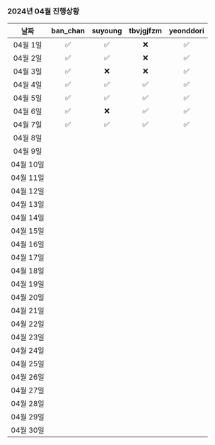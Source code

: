 ### 2024년 04월 진행상황
| 날짜 | ban_chan | suyoung | tbvjgjfzm | yeonddori |
|:---:|:---:|:---:|:---:|:---:|
| 04월 1일 | ✅ | ✅ | ❌ | ✅ |
| 04월 2일 | ✅ | ✅ | ❌ | ✅ |
| 04월 3일 | ✅ | ❌ | ❌ | ✅ |
| 04월 4일 | ✅ | ✅ | ✅ | ✅ |
| 04월 5일 | ✅ | ✅ | ✅ | ✅ |
| 04월 6일 | ✅ | ❌ | ✅ | ✅ |
| 04월 7일 | ✅ | ✅ | ✅ | ✅ |
| 04월 8일 | | | | |
| 04월 9일 | | | | |
| 04월 10일 | | | | |
| 04월 11일 | | | | |
| 04월 12일 | | | | |
| 04월 13일 | | | | |
| 04월 14일 | | | | |
| 04월 15일 | | | | |
| 04월 16일 | | | | |
| 04월 17일 | | | | |
| 04월 18일 | | | | |
| 04월 19일 | | | | |
| 04월 20일 | | | | |
| 04월 21일 | | | | |
| 04월 22일 | | | | |
| 04월 23일 | | | | |
| 04월 24일 | | | | |
| 04월 25일 | | | | |
| 04월 26일 | | | | |
| 04월 27일 | | | | |
| 04월 28일 | | | | |
| 04월 29일 | | | | |
| 04월 30일 | | | | |
